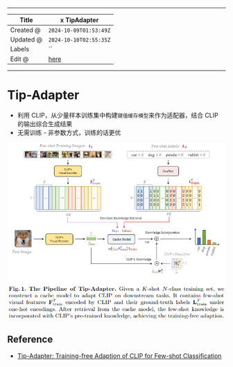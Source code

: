 -----

| Title     | x TipAdapter                                          |
| --------- | ----------------------------------------------------- |
| Created @ | `2024-10-09T01:53:49Z`                                |
| Updated @ | `2024-10-10T02:55:35Z`                                |
| Labels    | \`\`                                                  |
| Edit @    | [here](https://github.com/junxnone/aiwiki/issues/475) |

-----

# Tip-Adapter

  - 利用 CLIP，从少量样本训练集中构建`键值缓存模型`来作为适配器，结合 CLIP 的输出综合生成结果
  - 无需训练 - 非参数方式，训练的话更优

![image](media/ccdec38416ff353cd7f9aeb673f93d7934a8671b.png)

## Reference

  - [Tip-Adapter: Training-free Adaption of CLIP for Few-shot
    Classification](https://arxiv.org/pdf/2207.09519)
